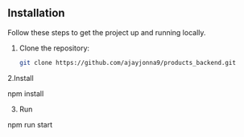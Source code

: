 ## Installation

Follow these steps to get the project up and running locally.

1. Clone the repository:

   ```bash
   git clone https://github.com/ajayjonna9/products_backend.git

2.Install

  npm install

3. Run

  npm run start
